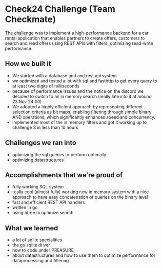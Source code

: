 # Check24 Challenge (Team Checkmate)

[The challenge](https://devpost.com/software/checkmate-fvro9a) was to implement a high-performance backend for a car rental application that enables partners to create offers, customers to search and read offers using REST APIs with filters, optimizing read-write performance.

## How we built it

-   We started with a database and and rest api system
-   we optimized and tested a lot with sql and fasthttp to get every query to at least two digits of milliseconds
-   because of performance issues and the notice on the discord we decided to switch to an in memory search (really late into it at around 23.Nov 24:00)
-   We adopted a highly efficient approach by representing different selection criteria as bit maps, enabling filtering through simple binary AND operations, which significantly enhances speed and concurrency.
-   implemented most of the in memory filters and got it working up to challenge 3 in less than 10 hours

## Challenges we ran into

-   optimizing the sql queries to perform optimally
-   optimizing datastructures

## Accomplishments that we're proud of

-   fully working SQL system
-   really cool (almost fully) working new in memory system with a nice approach to have easy concatenation of queries on the binary level
-   fast and efficient REST API handlers
-   written in go
-   using btree to optimize search

## What we learned

-   a lot of sqlite specialities
-   the go sqlite driver
-   how to code under PREASURE
-   about datastructures and how to use them to optimize performance for dataprocessing and filtering
